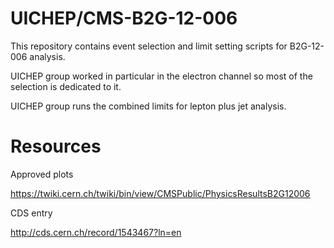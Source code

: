 UICHEP/CMS-B2G-12-006
=================

This repository contains event selection and limit setting scripts for B2G-12-006 analysis. 

UICHEP group worked in particular in the electron channel so most of the selection is dedicated to it. 

UICHEP group runs the combined limits for lepton plus jet analysis.

Resources
=========

Approved plots 

https://twiki.cern.ch/twiki/bin/view/CMSPublic/PhysicsResultsB2G12006

CDS entry

http://cds.cern.ch/record/1543467?ln=en

